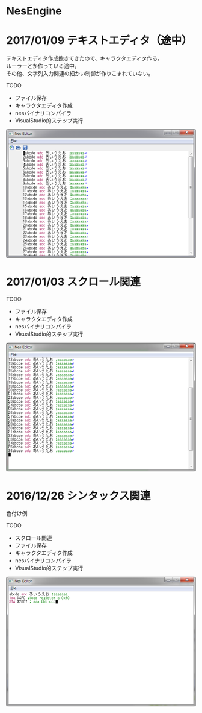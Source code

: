 # NesEngine


# 2017/01/09 テキストエディタ（途中）

テキストエディタ作成飽きてきたので、キャラクタエディタ作る。<br>
ルーラーとか作っている途中。<br>
その他、文字列入力関連の細かい制御が作りこまれていない。

TODO
- ファイル保存
- キャラクタエディタ作成
- nesバイナリコンパイラ
- VisualStudio的ステップ実行

![サンプル](./img/20170109_01.png "サンプル")


# 2017/01/03 スクロール関連

TODO
- ファイル保存
- キャラクタエディタ作成
- nesバイナリコンパイラ
- VisualStudio的ステップ実行

![サンプル](./img/20170103_01.png "サンプル")


# 2016/12/26 シンタックス関連

色付け例

TODO
- スクロール関連
- ファイル保存
- キャラクタエディタ作成
- nesバイナリコンパイラ
- VisualStudio的ステップ実行

![サンプル](./img/20161225_1.png "サンプル")